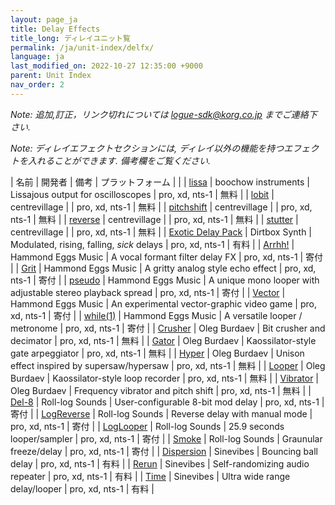 ```yaml
---
layout: page_ja
title: Delay Effects
title_long: ディレイユニット覧
permalink: /ja/unit-index/delfx/
language: ja
last_modified_on: 2022-10-27 12:35:00 +9000
parent: Unit Index
nav_order: 2
---
```


_Note: 追加,訂正，リンク切れについては logue-sdk@korg.co.jp までご連絡下さい._

_Note: ディレイエフェクトセクションには, ディレイ以外の機能を持つエフェクトを入れることができます. 備考欄をご覧ください._

| 名前 | 開発者 | 備考 | プラットフォーム |  |
| [lissa](https://github.com/boochow/lissa) | boochow instruments | Lissajous output for oscilloscopes | pro, xd, nts-1 | 無料 |
| [lobit](https://github.com/centrevillage/cv_logue/tree/master/delfx/lobit) | centrevillage |  | pro, xd, nts-1 | 無料 |
| [pitchshift](https://github.com/centrevillage/cv_logue/tree/master/delfx/pitchshift) | centrevillage |  | pro, xd, nts-1 | 無料 |
| [reverse](https://github.com/centrevillage/cv_logue/tree/master/delfx/reverse) | centrevillage |  | pro, xd, nts-1 | 無料 |
| [stutter](https://github.com/centrevillage/cv_logue/tree/master/delfx/stutter) | centrevillage |  | pro, xd, nts-1 | 無料 |
| [Exotic Delay Pack](https://www.dirtboxsynth.com/sd_product/exotic-delay-pack/) | Dirtbox Synth | Modulated, rising, falling, _sick_ delays | pro, xd, nts-1 | 有料 |
| [Arrhh!](http://hammondeggsmusic.ca/logueplugins/arrhh.html) | Hammond Eggs Music | A vocal formant filter delay FX | pro, xd, nts-1 | 寄付 |
| [Grit](http://hammondeggsmusic.ca/logueplugins/grit.html) | Hammond Eggs Music | A gritty analog style echo effect | pro, xd, nts-1 | 寄付 |
| [pseudo](http://hammondeggsmusic.ca/logueplugins/pseudo.html) | Hammond Eggs Music | A unique mono looper with adjustable stereo playback spread | pro, xd, nts-1 | 寄付 |
| [Vector](http://hammondeggsmusic.ca/logueplugins/vector.html) | Hammond Eggs Music | An experimental vector-graphic video game | pro, xd, nts-1 | 寄付 |
| [while(1)](http://hammondeggsmusic.ca/logueplugins/while1.html) | Hammond Eggs Music | A versatile looper / metronome | pro, xd, nts-1 | 寄付 |
| [Crusher](https://github.com/dukesrg/logue-fx) | Oleg Burdaev | Bit crusher and decimator | pro, xd, nts-1 | 無料 |
| [Gator](https://github.com/dukesrg/logue-fx) | Oleg Burdaev | Kaossilator-style gate arpeggiator | pro, xd, nts-1 | 無料 |
| [Hyper](https://github.com/dukesrg/logue-fx) | Oleg Burdaev | Unison effect inspired by supersaw/hypersaw | pro, xd, nts-1 | 無料 |
| [Looper](https://github.com/dukesrg/logue-fx) | Oleg Burdaev | Kaossilator-style loop recorder | pro, xd, nts-1 | 無料 |
| [Vibrator](https://github.com/dukesrg/logue-fx) | Oleg Burdaev | Frequency vibrator and pitch shift | pro, xd, nts-1 | 無料 |
| [Del-8](https://gum.co/logueMill_del_8) | Roll-log Sounds | User-configurable 8-bit mod delay | pro, xd, nts-1 | 寄付 |
| [LogReverse](https://gum.co/rolllog_free_pack) | Roll-log Sounds | Reverse delay with manual mode | pro, xd, nts-1 | 寄付 |
| [LogLooper](https://gum.co/rolllog_free_pack) | Roll-log Sounds | 25.9 seconds looper/sampler | pro, xd, nts-1 | 寄付 |
| [Smoke](https://gum.co/rolllog_free_pack) | Roll-log Sounds | Graunular freeze/delay | pro, xd, nts-1 | 寄付 |
| [Dispersion](https://www.sinevibes.com/korgdispersion/) | Sinevibes | Bouncing ball delay | pro, xd, nts-1 | 有料 |
| [Rerun](https://www.sinevibes.com/korgrerun/) | Sinevibes | Self-randomizing audio repeater | pro, xd, nts-1 | 有料 |
| [Time](https://www.sinevibes.com/korgtime/) | Sinevibes | Ultra wide range delay/looper | pro, xd, nts-1 | 有料 |

